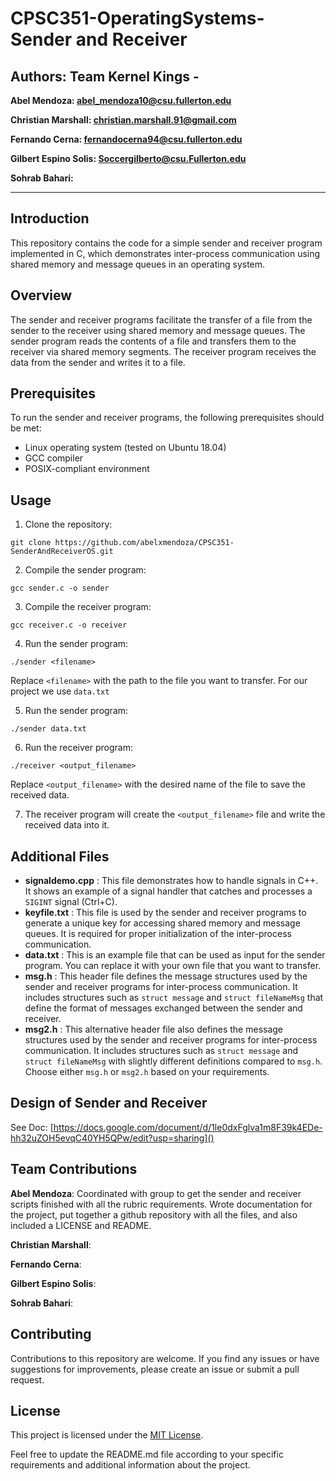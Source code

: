 # CPSC351-OperatingSystems-Sender and Receiver

## **Authors: Team Kernel Kings -**

**Abel Mendoza: abel_mendoza10@csu.fullerton.edu**

**Christian Marshall: christian.marshall.91@gmail.com**

**Fernando Cerna: fernandocerna94@csu.fullerton.edu**

**Gilbert Espino Solis: Soccergilberto@csu.Fullerton.edu**

**Sohrab Bahari:**

---

## Introduction

This repository contains the code for a simple sender and receiver program implemented in C, which demonstrates inter-process communication using shared memory and message queues in an operating system.

## Overview

The sender and receiver programs facilitate the transfer of a file from the sender to the receiver using shared memory and message queues. The sender program reads the contents of a file and transfers them to the receiver via shared memory segments. The receiver program receives the data from the sender and writes it to a file.

## Prerequisites

To run the sender and receiver programs, the following prerequisites should be met:

* Linux operating system (tested on Ubuntu 18.04)
* GCC compiler
* POSIX-compliant environment

## Usage

1. Clone the repository:

```shell
git clone https://github.com/abelxmendoza/CPSC351-SenderAndReceiverOS.git
```

2. Compile the sender program:

```shell
gcc sender.c -o sender
```

3. Compile the receiver program:

```shell
gcc receiver.c -o receiver
```

4. Run the sender program:

```shell
./sender <filename>
```

Replace `<filename>` with the path to the file you want to transfer. For our project we use `data.txt`

5. Run the sender program:

```shell
./sender data.txt
```

6. Run the receiver program:

```shell
./receiver <output_filename>
```

Replace `<output_filename>` with the desired name of the file to save the received data.

7. The receiver program will create the `<output_filename>` file and write the received data into it.

## Additional Files

* **signaldemo.cpp** : This file demonstrates how to handle signals in C++. It shows an example of a signal handler that catches and processes a `SIGINT` signal (Ctrl+C).
* **keyfile.txt** : This file is used by the sender and receiver programs to generate a unique key for accessing shared memory and message queues. It is required for proper initialization of the inter-process communication.
* **data.txt** : This is an example file that can be used as input for the sender program. You can replace it with your own file that you want to transfer.
* **msg.h** : This header file defines the message structures used by the sender and receiver programs for inter-process communication. It includes structures such as `struct message` and `struct fileNameMsg` that define the format of messages exchanged between the sender and receiver.
* **msg2.h** : This alternative header file also defines the message structures used by the sender and receiver programs for inter-process communication. It includes structures such as `struct message` and `struct fileNameMsg` with slightly different definitions compared to `msg.h`. Choose either `msg.h` or `msg2.h` based on your requirements.

## Design of Sender and Receiver

See Doc: [https://docs.google.com/document/d/1le0dxFglva1m8F39k4EDe-hh32uZOH5evqC40YH5QPw/edit?usp=sharing]()


## Team Contributions

**Abel Mendoza**: Coordinated with group to get the sender and receiver scripts finished with all the rubric requirements. Wrote documentation for the project, put together a github repository with all the files, and also included a LICENSE and README.


**Christian Marshall**: 


**Fernando Cerna**: 


**Gilbert Espino Solis**: 


**Sohrab Bahari**: 

[
]()

## Contributing

Contributions to this repository are welcome. If you find any issues or have suggestions for improvements, please create an issue or submit a pull request.

## License

This project is licensed under the [MIT License](https://chat.openai.com/c/LICENSE).

Feel free to update the README.md file according to your specific requirements and additional information about the project.
